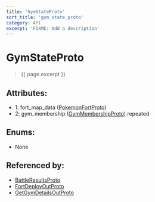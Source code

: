 ```yaml
---
title: 'GymStateProto'
sort_title: 'gym_state_proto'
category: API
excerpt: 'FIXME: Add a description'
---
```


[comment]: <> (THIS PART IS GENERATED - AKA DON'T EDIT THIS PART MANUALLY)

# GymStateProto

> {{ page.excerpt }}

## Attributes:

- 1: fort_map_data ([PokemonFortProto](../PokemonFortProto/))
- 2: gym_membership ([GymMembershipProto](../GymMembershipProto/)) repeated

## Enums:

- None

## Referenced by:

- [BattleResultsProto](../BattleResultsProto/)
- [FortDeployOutProto](../FortDeployOutProto/)
- [GetGymDetailsOutProto](../GetGymDetailsOutProto/)

[comment]: <> (YOU CAN EDIT AFTER THIS)
